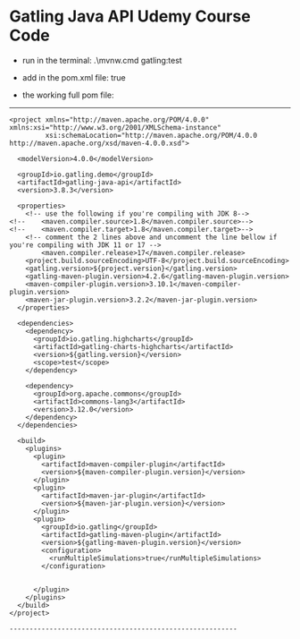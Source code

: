 Gatling Java API Udemy Course Code
============================================
* run in the terminal: .\mvnw.cmd gatling:test

* add in the pom.xml file:
      <configuration>
        <runMultipleSimulations>true</runMultipleSimulations>
      </configuration>

         
* the working full pom file:
---------------------------------------------------------
    <project xmlns="http://maven.apache.org/POM/4.0.0" xmlns:xsi="http://www.w3.org/2001/XMLSchema-instance"
             xsi:schemaLocation="http://maven.apache.org/POM/4.0.0 http://maven.apache.org/xsd/maven-4.0.0.xsd">

      <modelVersion>4.0.0</modelVersion>

      <groupId>io.gatling.demo</groupId>
      <artifactId>gatling-java-api</artifactId>
      <version>3.8.3</version>

      <properties>
        <!-- use the following if you're compiling with JDK 8-->
    <!--    <maven.compiler.source>1.8</maven.compiler.source>-->
    <!--    <maven.compiler.target>1.8</maven.compiler.target>-->
        <!-- comment the 2 lines above and uncomment the line bellow if you're compiling with JDK 11 or 17 -->
            <maven.compiler.release>17</maven.compiler.release>
        <project.build.sourceEncoding>UTF-8</project.build.sourceEncoding>
        <gatling.version>${project.version}</gatling.version>
        <gatling-maven-plugin.version>4.2.6</gatling-maven-plugin.version>
        <maven-compiler-plugin.version>3.10.1</maven-compiler-plugin.version>
        <maven-jar-plugin.version>3.2.2</maven-jar-plugin.version>
      </properties>

      <dependencies>
        <dependency>
          <groupId>io.gatling.highcharts</groupId>
          <artifactId>gatling-charts-highcharts</artifactId>
          <version>${gatling.version}</version>
          <scope>test</scope>
        </dependency>

        <dependency>
          <groupId>org.apache.commons</groupId>
          <artifactId>commons-lang3</artifactId>
          <version>3.12.0</version>
        </dependency>
      </dependencies>

      <build>
        <plugins>
          <plugin>
            <artifactId>maven-compiler-plugin</artifactId>
            <version>${maven-compiler-plugin.version}</version>
          </plugin>
          <plugin>
            <artifactId>maven-jar-plugin</artifactId>
            <version>${maven-jar-plugin.version}</version>
          </plugin>
          <plugin>
            <groupId>io.gatling</groupId>
            <artifactId>gatling-maven-plugin</artifactId>
            <version>${gatling-maven-plugin.version}</version>
            <configuration>
              <runMultipleSimulations>true</runMultipleSimulations>
            </configuration>


          </plugin>
        </plugins>
      </build>
    </project>

    ---------------------------------------------------------

